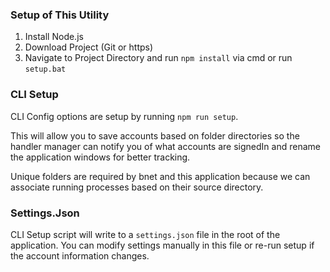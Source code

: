
### Setup of This Utility
1) Install Node.js 
2) Download Project (Git or https)
3) Navigate to Project Directory and run `npm install` via cmd or run `setup.bat`

### CLI Setup

CLI Config options are setup by running `npm run setup`. 

This will allow you to save accounts based on folder directories so the handler manager can notify you of what accounts are signedIn and rename the application windows for better tracking.

Unique folders are required by bnet and this application because we can associate running processes based on their source directory.


### Settings.Json
CLI Setup script will write to a `settings.json` file in the root of the application. You can modify settings manually in this file or re-run setup if the account information changes.
